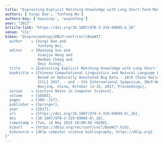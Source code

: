 ```yaml
---
title: "Exploiting Explicit Matching Knowledge with Long Short-Term Memory"
authors: ['Xinqi Bao', 'Yunfang Wu']
authors-key: ['baoxinqi', 'wuyunfang']
year: "2017"
article-link: "https://doi.org/10.1007/978-3-319-69005-6_26"
venue: "CCL"
bibex: "@inproceedings{DBLP:conf/cncl/BaoW17,
  author    = {Xinqi Bao and
               Yunfang Wu},
  editor    = {Maosong Sun and
               Xiaojie Wang and
               Baobao Chang and
               Deyi Xiong},
  title     = {Exploiting Explicit Matching Knowledge with Long Short-Term Memory},
  booktitle = {Chinese Computational Linguistics and Natural Language Processing
               Based on Naturally Annotated Big Data - 16th China National Conference,
               {CCL} 2017, - and - 5th International Symposium, {NLP-NABD} 2017,
               Nanjing, China, October 13-15, 2017, Proceedings},
  series    = {Lecture Notes in Computer Science},
  volume    = {10565},
  pages     = {306--317},
  publisher = {Springer},
  year      = {2017},
  url       = {https://doi.org/10.1007/978-3-319-69005-6\_26},
  doi       = {10.1007/978-3-319-69005-6\_26},
  timestamp = {Tue, 14 May 2019 10:00:50 +0200},
  biburl    = {https://dblp.org/rec/conf/cncl/BaoW17.bib},
  bibsource = {dblp computer science bibliography, https://dblp.org}
}"
---
```

